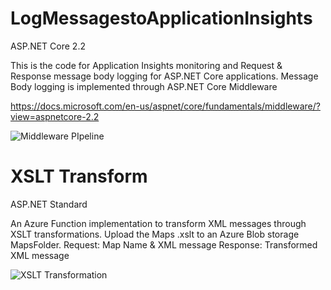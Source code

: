 # LogMessagestoApplicationInsights
ASP.NET Core 2.2

This is the code for Application Insights monitoring and Request & Response message body logging for ASP.NET Core applications. Message Body logging is implemented through ASP.NET Core Middleware

https://docs.microsoft.com/en-us/aspnet/core/fundamentals/middleware/?view=aspnetcore-2.2


![Middleware PIpeline](https://docs.microsoft.com/en-us/aspnet/core/fundamentals/middleware/index/_static/request-delegate-pipeline.png?view=aspnetcore-2.2)


# XSLT Transform
ASP.NET Standard

An Azure Function implementation to transform XML messages through XSLT transformations. Upload the Maps .xslt to an Azure Blob storage MapsFolder.
Request: Map Name & XML message
Response: Transformed XML message  


![XSLT Transformation](https://upload.wikimedia.org/wikipedia/commons/e/e6/XSLT_en.svg)
